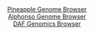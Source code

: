 <div id="Pineapple_Genome_Browser" align="center">
  <a href="https://igv.org/app/?sessionURL=blob:zZJdb5swGEb_i6VWm0TAhoYUpGjKUvqxkGXNx1KlqpADhrgF27ENSRPlv8.tNu1mlZqLTZO4MK8Mfp7jswcNkYpyBkLg2qhtIwQsoFZ8M8GVKMlXXBEFwhyXilhAkpxIwlICwj3IsdJ4No7NlyuthQodh2rRqjAruK08G1d4xxneKDvlldPnZYmXXGLNpXI.S9xwhxZNa0OWWAjbnO3ZbSfDGju4FCvOFHcEYUWyMf9Lfo2SgjBekaSqS01fAyQmj8mY2Tn.1JtPemlKlBqQ55us2xvc9L570Wxx5fcXs9H1fObPTye0YFjXknSf8luZXegVjsdR3i_aVEp24l4.Xgt_qk68i9NoK6gkqos66NzzEfRe0FCWke3_1No89MjmI1KRIh7dDv2mGsamc6dYB5XY7KYiGr7R_GCBkqe1cQGkK9kJEbQ86Ftt12.9LNG5BWFg.EhOQXj_YAEtcfpktt_vgX4WxhigyLp.lccCXGZEgrAVQNhBQeC2zzpnMAjQwdqDWpZ_D.7lbBx0oNtzXT_JaamNzlmimFA2Zsxu0twudkfSjO9wAOvt3WAS1K4bTRsDdDpdkBeZYsb_yNM1DMzxr5doyr4n1T9x7z1BbL08VriIrNerPL5Z7u7I2L369igGs0KM5uhL9Cae49DkXFZYm_1mYl5_GtdgSTHTZtBQRZe0pPp5bijyDQiR6xlxQcpLbkwEslh.gBa0UBt._C2od3g4_AA-">Pineapple Genome Browser</a>
</div>
<div id="Alphonso_Genome_Browser" align="center">
  <a href="https://igv.org/app/?sessionURL=blob:zZJta9swFIX_i6BlA8eW7cSJDWU4L93cLm3aNE2XUoxsy44WWfIk2U4a8t.nlY19WaH5sDEQQrpIuuccPXvQYCEJZyAAjmn3TNsGBpBr3s5RWVF8hUosQZAjKrEBBM6xwCzFINiDHEmFFref9c21UpUMLIuoqlMiVnBTuiYq0TNnqJVmyktrxClFCRdIcSGtoUANt0jRdFqcoKoydW_X7FkZUshCtFpzJrlVYVbErX4v_lWKC8x4ieOypoq8CIi1Hq0xM3P0IVzOwzTFUl7iXZSdhZdReO9OFquP3mi1uP60XHjL0zkpGFK1wGdltAnPGR3PouVyO50mxQPO_bU3U_DmxB2fTrYVEVie2X174Ho2dLo6GMIyvP2fPOtBjvQd3t_tBuObE2c4CcfDlbgv522TRHx2zcXgFecHA1Ce1poEkK5FP7Ch4ULP6Dle58fSHhgQ.jofwQkIHp8MoARKN_r44x6oXaV5ARJ_q1_QMQAXGRYg6PgQ9m3fd3rdfhf6vn0w9qAW9O.Fe7649fvQCR3Hi3NClYY5iyWrpIkYM5s0N4vnI9MU5AucN6MKjeuru.hr7U7DUXbinA8i6kavcqSbv3yhtvoWTf.EvLcIMVVyLG7di1bH4V5O9NwdZptw8zBt17dEXV2sxgr.MaKeNnxcPDkXJVL6vK7o7U_mGiQIYkoXGiJJQihRu6VOkrcgsB1XowtSTrlmEYgieQcNaNg9.P43ou7h6fAd">Alphonso Genome Browser</a>
</div>


<div id="DAF_Genomics_Browser" align="center">
  <a href="https://igv.org/app/?sessionURL=blob:tZFra9swFIb_i6D95Jtkx7ENYRivqUO3dsQ4oS0lnNlybGZLjiQnTUP..4TXMdiFMehAEhLn8r46zwntqZANZyhCxMITC2NkIFnzQwZd39Jb6KhEUQWtpAYStKKCsoKi6IQqkAry5QddWSvVy8i2S6jMLWW8awppSdeC3pR8UDXVqSaxoIMXzuAgrYJ3OlmBDW1fcya5DUVBpTQdu6dsuzmAPr7HNmNLuumGVjWj6kab0MZKqwLttmElff6Lkf.grFfzLl5n8Vh_Q4.LchbfLOKVe5U_XPvJQ36XrnN_fZk1WwZqEHR2_fJx8C_IHLKU3Pb7JdsnczwPjtsire4v3PeXV899I6ic4SkOXN8JQg.dDdTyYtAQUFELHGHPmJLAIJ5nvl7dia.nIHiDoscnAykBxRed_nhC6thrVEjS3TBSMxAXJRUoMkPHmeIwJBNv6jlhiM_GCQ2ifWOW83wZTh0SE.Jbn6HT.lXTjgPUQr8G3wrkT531_ldQu8HL0iBLCoVXeZqsFvefEs6wG._kbzFNtPs_fqviogOlQ9.er1Cg1WodZeoHFff8dP4K">DAF Genomics Browser</a>
</div>
